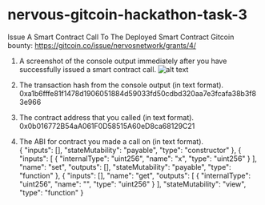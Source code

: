 # nervous-gitcoin-hackathon-task-3
Issue A Smart Contract Call To The Deployed Smart Contract
Gitcoin bounty: https://gitcoin.co/issue/nervosnetwork/grants/4/

1. A screenshot of the console output immediately after you have successfully issued a smart contract call.
![alt text]()

2. The transaction hash from the console output (in text format).  
0xa1b6fffe81f1478d1906051884d59033fd50cdbd320aa7e3fcafa38b3f83e966

3. The contract address that you called (in text format).  
0x0b016772B54aA061F0D58515A60eD8ca68129C21

4. The ABI for contract you made a call on (in text format).  
{
    "inputs": [],
    "stateMutability": "payable",
    "type": "constructor"
  },
  {
    "inputs": [
      {
        "internalType": "uint256",
        "name": "x",
        "type": "uint256"
      }
    ],
    "name": "set",
    "outputs": [],
    "stateMutability": "payable",
    "type": "function"
  },
  {
    "inputs": [],
    "name": "get",
    "outputs": [
      {
        "internalType": "uint256",
        "name": "",
        "type": "uint256"
      }
    ],
    "stateMutability": "view",
    "type": "function"
  }
